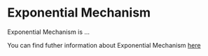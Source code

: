 # Exponential Mechanism

Exponential Mechanism is ...

You can find futher information about Exponential Mechanism [here](../T3.5/exponential_mechanism.md)

